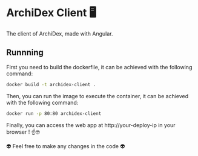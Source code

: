 # ArchiDex Client 🖥
The client of ArchiDex, made with Angular. 

## Runnning

First you need to build the dockerfile, it can be achieved with the following command:

```sh
docker build -t archidex-client .
```


Then, you can run the image to execute the container, it can be achieved with the following command:

```sh
docker run -p 80:80 archidex-client
```

Finally, you can access the web app at http://your-deploy-ip in your browser ! ☝🤓

👽 Feel free to make any changes in the code 👽
